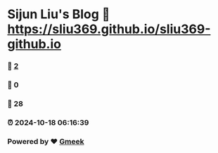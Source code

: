 # Sijun Liu's Blog :link: https://sliu369.github.io/sliu369-github.io 
### :page_facing_up: [2](https://sliu369.github.io/sliu369-github.io/tag.html) 
### :speech_balloon: 0 
### :hibiscus: 28 
### :alarm_clock: 2024-10-18 06:16:39 
### Powered by :heart: [Gmeek](https://github.com/Meekdai/Gmeek)
